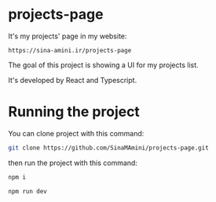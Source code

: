 # projects-page

It's my projects' page in my website:

`https://sina-amini.ir/projects-page`

The goal of this project is showing a UI for my projects list.

It's developed by React and Typescript.


# Running the project

You can clone project with this command:

```bash
git clone https://github.com/SinaMAmini/projects-page.git
```

then run the project with this command:

```bash
npm i

npm run dev
```
